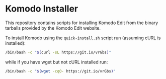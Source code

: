 # Komodo Installer
This repository contains scripts for installing Komodo Edit from the binary tarballs provided by the Komodo Edit website.

To install Komodo using the `quick-install.sh` script run (assuming cURL is installed):

```bash
/bin/bash -c "$(curl -sL https://git.io/vrGbs)"
```

while if you have wget but not cURL installed run:

```bash
/bin/bash -c "$(wget -cqO- https://git.io/vrGbs)"
```
